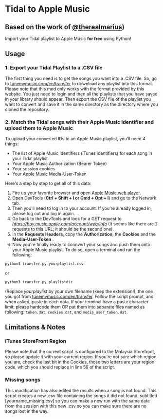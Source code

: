 # Tidal to Apple Music
## Based on the work of [@therealmarius](https://github.com/therealmarius/Spotify-2-AppleMusic))
Import your Tidal playlist to Apple Music **for free** using Python!

## Usage
### 1. Export your Tidal Playlist to a .CSV file
The first thing you need is to get the songs you want into a .CSV file. So, go to [tunemymusic.com/en/transfer](https://www.tunemymusic.com/es/transfer) to download any playlist into this format. Please note that this mod only works with the format provided by this website.
You just need to login and then all the playlists that you have saved in your library should appear. Then export the CSV file of the playlist you want to convert and save it in the same directory as the directory where you cloned the repository.

### 2. Match the Tidal songs with their Apple Music identifier and upload them to Apple Music
To upload your converted IDs to an Apple Music playlist, you'll need 4 things:
- The list of Apple Music identifiers (iTunes identifiers) for each song in your Tidal playlist
- Your Apple Music Authorization (Bearer Token)
- Your session cookies
- Your Apple Music Media-User-Token

Here's a step by step to get all of this data:
1. Fire up your favorite browser and open  [Apple Music web player](https://music.apple.com).
2. Open DevTools (**Ctrl + Shift + I or Cmd + Opt + I**) and go to the Network tab. 
3. Then you'll need to log in to your account. If you're already logged in, please log out and log in again. 
4. Go back to the DevTools and look for a GET request to *https://buy.music.apple.com/account/web/info* (It seems like there are 2 requests to this URL; it should be the second one).
5. In the **Requests Headers**, copy the **Authorization**, the **Cookies** and the **Media-User-Token** .
7. Now you're finally ready to connvert your songs and push them onto your Apple Music playlist. To do so, open a terminal and run the following:
```bash
python3 transfer.py yourplaylist.csv
```
or
```bash
python3 transfer.py playlistdir 
```
(Replace *yourplaylist* by your own filename (keep the extension!), the one you got from [tunemymusic.com/en/transfer](https://www.tunemymusic.com/es/transfer).
Follow the script prompt, and when asked, paste in each data. If your terminal have a paste character limit: please hardcode them OR put them into separate files named as following: `token.dat`, `cookies.dat`, and `media_user_token.dat`.



## Limitations & Notes
### iTunes StoreFront Region
Please note that the current script is configured to the Malaysia Storefront, so please update it with your current region. If you're not sure which region you are, check the last bit in the Cookies, those two letters are your region code, which you should replace in line 59 of the script.
### Missing songs
This modification has also edited the results when a song is not found. This script creates a new .csv file containing the songs it did not found, subtitled [yourname_missing.csv] so you can make a new run with the same data from the session with this new .csv so you can make sure there are no songs lost in the way.
